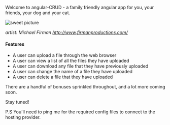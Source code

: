 Welcome to angular-CRUD - a family friendly angular app for you, your friends, your dog and your cat.

![sweet picture](http://img1.wikia.nocookie.net/__cb20131125081250/steamtradingcards/images/thumb/b/b5/Gun_Monkeys_Artwork_1.jpg/800px-Gun_Monkeys_Artwork_1.jpg)

_artist: Michael Firman http://www.firmanproductions.com/_

#### Features
- A user can upload a file through the web browser 
- A user can view a list of all the files they have uploaded 
- A user can download any file that they have previously uploaded
- A user can change the name of a file they have uploaded
- A user can delete a file that they have uploaded

There are a handful of bonuses sprinkled throughout, and a lot more coming soon.

Stay tuned!

P.S You'll need to ping me for the required config files to connect to the hosting provider.